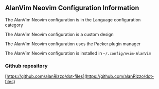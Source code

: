 ## AlanVim Neovim Configuration Information

The AlanVim Neovim configuration is in the Language configuration category

The AlanVim Neovim configuration is a custom design

The AlanVim Neovim configuration uses the Packer plugin manager

The AlanVim Neovim configuration is installed in `~/.config/nvim-AlanVim`

### Github repository

[https://github.com/alanRizzo/dot-files](https://github.com/alanRizzo/dot-files)

